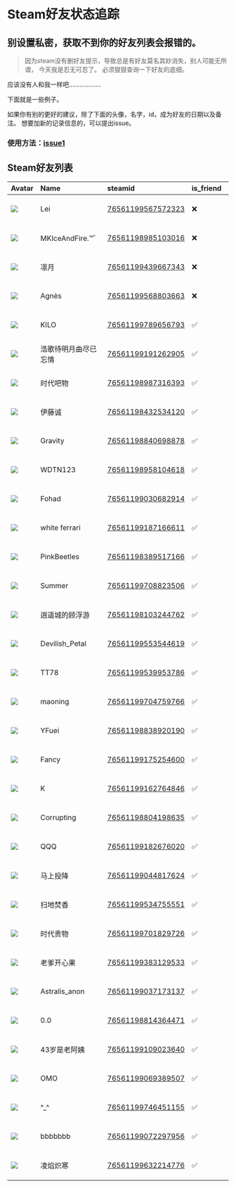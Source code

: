 # Steam好友状态追踪
## 别设置私密，获取不到你的好友列表会报错的。

> 因为steam没有删好友提示，导致总是有好友莫名其妙消失，别人可能无所谓，
> 今天我是忍无可忍了。 必须狠狠查询一下好友的底细。

应该没有人和我一样吧………………

下面就是一些例子。

如果你有别的更好的建议，除了下面的头像，名字，id，成为好友的日期以及备注。 想要加新的记录信息的，可以提出issue。

### 使用方法：[issue1](https://github.com/systemannounce/SteamFriends/issues/1)



## Steam好友列表
| Avatar                                                                            | Name            | steamid                                                                     | is_friend   | BFD                 | removed_time        | Remark   |
|:----------------------------------------------------------------------------------|:----------------|:----------------------------------------------------------------------------|:------------|:--------------------|:--------------------|:---------|
| ![](https://avatars.steamstatic.com/070fcb6adcd971181c8eab749507911997bcaa4b.jpg) | Lei             | [76561199567572323](https://steamcommunity.com/profiles/76561199567572323/) | ❌           | 2025-07-11 23:37:59 | 2025-07-13 10:20:49 |          |
| ![](https://avatars.steamstatic.com/ae9d42b51a115e2a3964d9423cfaf71d7a344363.jpg) | MKIceAndFire.™゛ | [76561198985103016](https://steamcommunity.com/profiles/76561198985103016/) | ❌           | 2020-10-07 11:52:31 | 2024-12-30 09:43:26 |          |
| ![](https://avatars.steamstatic.com/e306b50b86a63d2b10ea5de1a5d95b0d346d950c.jpg) | 凛月              | [76561199439667343](https://steamcommunity.com/profiles/76561199439667343/) | ❌           | 2024-10-12 08:35:40 | 2024-11-23 09:42:04 |          |
| ![](https://avatars.steamstatic.com/3775a8d71a69288632c645a8ddb43c0c1eafae71.jpg) | Agnès           | [76561199568803663](https://steamcommunity.com/profiles/76561199568803663/) | ❌           | 2024-11-14 00:19:31 | 2024-11-15 09:46:09 |          |
| ![](https://avatars.steamstatic.com/e95a4a5ac1b1c3218642a7ca73682123976f9234.jpg) | KILO            | [76561199789656793](https://steamcommunity.com/profiles/76561199789656793/) | ✅           | 2024-10-11 14:02:46 |                     |          |
| ![](https://avatars.steamstatic.com/8df3fbb9717a9433d4c709138700c25228676cb9.jpg) | 浩歌待明月曲尽已忘情      | [76561199191262905](https://steamcommunity.com/profiles/76561199191262905/) | ✅           | 2025-01-30 11:07:58 |                     |          |
| ![](https://avatars.steamstatic.com/fef49e7fa7e1997310d705b2a6158ff8dc1cdfeb.jpg) | 时代吧物            | [76561198987316393](https://steamcommunity.com/profiles/76561198987316393/) | ✅           | 2021-12-18 11:05:18 |                     |          |
| ![](https://avatars.steamstatic.com/fa09bb13cecffe137dcb7af766dfc49114e14562.jpg) | 伊藤诚             | [76561198432534120](https://steamcommunity.com/profiles/76561198432534120/) | ✅           | 2023-10-21 08:31:32 |                     |          |
| ![](https://avatars.steamstatic.com/16bf982ff5b5582f2d440fe522014129388464fd.jpg) | Gravity         | [76561198840698878](https://steamcommunity.com/profiles/76561198840698878/) | ✅           | 2023-02-12 11:07:39 |                     |          |
| ![](https://avatars.steamstatic.com/edea68afd57a75255af47916521ba7b4bd0174c1.jpg) | WDTN123         | [76561198958104618](https://steamcommunity.com/profiles/76561198958104618/) | ✅           | 2020-10-30 06:22:40 |                     |          |
| ![](https://avatars.steamstatic.com/70171e7a96983c025de70fd5b27d25ec5f770b03.jpg) | Fohad           | [76561199030682914](https://steamcommunity.com/profiles/76561199030682914/) | ✅           | 2024-02-09 15:48:48 |                     |          |
| ![](https://avatars.steamstatic.com/a292f524e4a11bad925eeb9ddec9011497303bc5.jpg) | white ferrari   | [76561199187166611](https://steamcommunity.com/profiles/76561199187166611/) | ✅           | 2024-03-23 05:26:52 |                     |          |
| ![](https://avatars.steamstatic.com/9727bbe8ffda204e4f11c14d219db289880dcd6e.jpg) | PinkBeetles     | [76561198389517166](https://steamcommunity.com/profiles/76561198389517166/) | ✅           | 2023-02-26 03:45:11 |                     |          |
| ![](https://avatars.steamstatic.com/bb85b6e1a19400dfa3d94453fbd58f008eca1aac.jpg) | Summer          | [76561199708823506](https://steamcommunity.com/profiles/76561199708823506/) | ✅           | 2024-07-13 17:02:56 |                     |          |
| ![](https://avatars.steamstatic.com/edea68afd57a75255af47916521ba7b4bd0174c1.jpg) | 逍遥城的顾浮游         | [76561198103244762](https://steamcommunity.com/profiles/76561198103244762/) | ✅           | 2022-06-07 13:45:00 |                     |          |
| ![](https://avatars.steamstatic.com/72b202847bc97e891cde232dc54105b72584d50d.jpg) | Devilish_Petal  | [76561199553544619](https://steamcommunity.com/profiles/76561199553544619/) | ✅           | 2023-09-23 08:39:26 |                     |          |
| ![](https://avatars.steamstatic.com/af79241aa813f0bd25cb1a14bf834fffc0fefb1b.jpg) | TT78            | [76561199539953786](https://steamcommunity.com/profiles/76561199539953786/) | ✅           | 2024-01-08 04:18:42 |                     |          |
| ![](https://avatars.steamstatic.com/edea68afd57a75255af47916521ba7b4bd0174c1.jpg) | maoning         | [76561199704759766](https://steamcommunity.com/profiles/76561199704759766/) | ✅           | 2024-09-15 16:02:11 |                     |          |
| ![](https://avatars.steamstatic.com/cdda6f59a50d40f2bb4f9deb5c081a53f2d08f65.jpg) | YFuei           | [76561198838920190](https://steamcommunity.com/profiles/76561198838920190/) | ✅           | 2023-04-28 11:49:40 |                     |          |
| ![](https://avatars.steamstatic.com/06f189ff03be3b26540920797229c5ad982f95c0.jpg) | Fancy           | [76561199175254600](https://steamcommunity.com/profiles/76561199175254600/) | ✅           | 2025-04-27 13:18:35 |                     |          |
| ![](https://avatars.steamstatic.com/b4f8c61edf7a41935ce894b2f1c930c652bd4b7d.jpg) | K               | [76561199162764846](https://steamcommunity.com/profiles/76561199162764846/) | ✅           | 2024-06-23 03:56:35 |                     |          |
| ![](https://avatars.steamstatic.com/6706c35d176139333c2d1d04c981a22e302f23ab.jpg) | Corrupting      | [76561198804198635](https://steamcommunity.com/profiles/76561198804198635/) | ✅           | 2023-11-04 04:07:30 |                     |          |
| ![](https://avatars.steamstatic.com/fef49e7fa7e1997310d705b2a6158ff8dc1cdfeb.jpg) | QQQ             | [76561199182676020](https://steamcommunity.com/profiles/76561199182676020/) | ✅           | 2021-07-15 13:27:17 |                     |          |
| ![](https://avatars.steamstatic.com/c8c7c25015b1131d8d3636b1d10aed55764a88ca.jpg) | 马上投降            | [76561199044817624](https://steamcommunity.com/profiles/76561199044817624/) | ✅           | 2020-11-26 12:16:30 |                     |          |
| ![](https://avatars.steamstatic.com/638ea74f8a319e6a7e236bf4e90ef83b011f5722.jpg) | 扫地焚香            | [76561199534755551](https://steamcommunity.com/profiles/76561199534755551/) | ✅           | 2024-09-10 11:23:55 |                     |          |
| ![](https://avatars.steamstatic.com/fef49e7fa7e1997310d705b2a6158ff8dc1cdfeb.jpg) | 时代贵物            | [76561199701829726](https://steamcommunity.com/profiles/76561199701829726/) | ✅           | 2024-06-12 01:02:24 |                     |          |
| ![](https://avatars.steamstatic.com/3abd735015ba8953e74c84e83ebb5cfee17eb6a4.jpg) | 老爹开心果           | [76561199383129533](https://steamcommunity.com/profiles/76561199383129533/) | ✅           | 2024-09-11 04:25:35 |                     |          |
| ![](https://avatars.steamstatic.com/38d977cca680d57e85d98916ee6edf442ba7619c.jpg) | Astralis_anon   | [76561199037173137](https://steamcommunity.com/profiles/76561199037173137/) | ✅           | 2020-11-06 13:25:45 |                     |          |
| ![](https://avatars.steamstatic.com/c5e672395b580b57fc281bf386b000c0c00e7ebf.jpg) | 0.0             | [76561198814364471](https://steamcommunity.com/profiles/76561198814364471/) | ✅           | 2024-10-12 11:04:53 |                     |          |
| ![](https://avatars.steamstatic.com/61d7638d02668754ba7a6a8061c321440c4df578.jpg) | 43岁是老阿姨         | [76561199109023640](https://steamcommunity.com/profiles/76561199109023640/) | ✅           | 2021-12-04 12:48:52 |                     |          |
| ![](https://avatars.steamstatic.com/2415f96adc2b9ec98ec038bef3c14fb38a27314a.jpg) | OMO             | [76561199069389507](https://steamcommunity.com/profiles/76561199069389507/) | ✅           | 2024-06-12 00:52:51 |                     |          |
| ![](https://avatars.steamstatic.com/b810bbe71d0735d9024085fc452bd69d821cbd6f.jpg) | ^_^             | [76561199746451155](https://steamcommunity.com/profiles/76561199746451155/) | ✅           | 2024-08-06 12:25:24 |                     |          |
| ![](https://avatars.steamstatic.com/43046174dd9737d0ad02f3ec7dce561456a910f7.jpg) | bbbbbbb         | [76561199072297956](https://steamcommunity.com/profiles/76561199072297956/) | ✅           | 2025-01-11 06:27:15 |                     |          |
| ![](https://avatars.steamstatic.com/0ca43141a18548183833a51a56e063cdbc0e560a.jpg) | 凌焰炽寒            | [76561199632214776](https://steamcommunity.com/profiles/76561199632214776/) | ✅           | 2024-09-11 05:25:12 |                     |          |